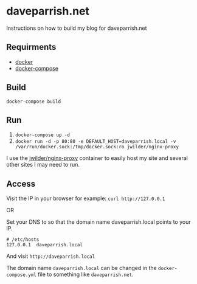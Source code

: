 # daveparrish.net

Instructions on how to build my blog for daveparrish.net

## Requirments

- [docker](https://www.docker.com/)
- [docker-compose](https://www.docker.com/docker-compose)

## Build

`docker-compose build`

## Run

1. `docker-compose up -d`
2. `docker run -d -p 80:80 -e DEFAULT_HOST=daveparrish.local -v /var/run/docker.sock:/tmp/docker.sock:ro jwilder/nginx-proxy`

I use the [jwilder/nginx-proxy](https://hub.docker.com/r/jwilder/nginx-proxy/) container to easily host my site and several other sites I may need to run.

## Access

Visit the IP in your browser for example: `curl http://127.0.0.1`

OR

Set your DNS to so that the domain name daveparrish.local points to your IP.

```
# /etc/hosts
127.0.0.1  daveparrish.local
```

And visit `http://daveparrish.local`

The domain name `daveparrish.local` can be changed in the `docker-compose.yml` file to something like `daveparrish.net`.

